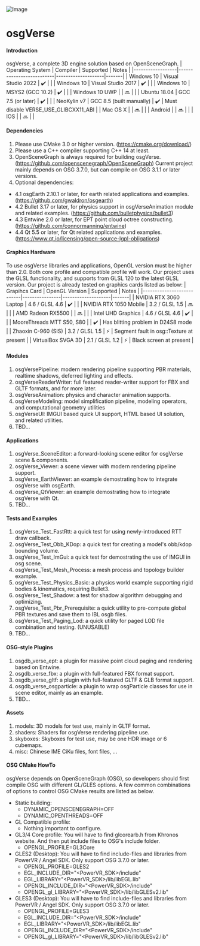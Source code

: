 ![Image](https://gitee.com/xarray/osgverse/raw/master/assets/misc/logo.jpg)
# osgVerse

#### Introduction
osgVerse, a complete 3D engine solution based on OpenSceneGraph.
| Operating System | Compiler                 | Supported          | Notes |
|------------------|--------------------------|--------------------|-------|
| Windows 10       | Visual Studio 2022       | :heavy_check_mark: |       |
| Windows 10       | Visual Studio 2017       | :heavy_check_mark: |       |
| Windows 10       | MSYS2 (GCC 10.2)         | :heavy_check_mark: |       |
| Windows 10 UWP   |                          | :soon:             |       |
| Ubuntu 18.04     | GCC 7.5 (or later)       | :heavy_check_mark: |       |
| NeoKylin v7      | GCC 8.5 (built manually) | :heavy_check_mark: | Must disable VERSE_USE_GLIBCXX11_ABI |
| Mac OS X         |                          | :soon:             |       |
| Android          |                          | :soon:             |       |
| IOS              |                          | :soon:             |       |

#### Dependencies
1. Please use CMake 3.0 or higher version. (https://cmake.org/download/)
2. Please use a C++ compiler supporting C++ 14 at least.
3. OpenSceneGraph is always required for building osgVerse. (https://github.com/openscenegraph/OpenSceneGraph) Current project mainly depends on OSG 3.7.0, but can compile on OSG 3.1.1 or later versions.
4. Optional dependencies:
- 4.1 osgEarth 2.10.1 or later, for earth related applications and examples. (https://github.com/gwaldron/osgearth)
- 4.2 Bullet 3.17 or later, for physics support in osgVerseAnimation module and related examples. (https://github.com/bulletphysics/bullet3)
- 4.3 Entwine 2.0 or later, for EPT point cloud octree constructing. (https://github.com/connormanning/entwine)
- 4.4 Qt 5.5 or later, for Qt related applications and examples. (https://www.qt.io/licensing/open-source-lgpl-obligations)

#### Graphics Hardware
To use osgVerse libraries and applications, OpenGL version must be higher than 2.0. Both core profile and compatible profile will work. Our project uses the GLSL functionality, and supports from GLSL 120 to the latest GLSL version.
Our project is already tested on graphics cards listed as below:
| Grapihcs Card             | OpenGL Version | Supported          | Notes |
|---------------------------|----------------|--------------------|-------|
| NVIDIA RTX 3060 Laptop    | 4.6 / GLSL 4.6 | :heavy_check_mark: |       |
| NVIDIA RTX 1050 Mobile    | 3.2 / GLSL 1.5 | :soon:             |       |
| AMD Radeon RX5500         |                | :soon:             |       |
| Intel UHD Graphics        | 4.6 / GLSL 4.6 | :heavy_check_mark: |       |
| MooreThreads MTT S50, S80 |                | :heavy_check_mark: | Has blitting problem in D24S8 mode |
| Zhaoxin C-960 (SIS)       | 3.2 / GLSL 1.5 | :zap:              | Segment fault in osg::Texture at present  |
| VirtualBox SVGA 3D        | 2.1 / GLSL 1.2 | :zap:              | Black screen at present |

#### Modules
1. osgVersePipeline: modern rendering pipeline supporting PBR materials, realtime shadows, deferred lighting and effects.
2. osgVerseReaderWriter: full featured reader-writer support for FBX and GLTF formats, and for more later.
3. osgVerseAnimation: physics and character animation supports.
4. osgVerseModeling: model simplification pipeline, modeling operators, and computational geometry utilities
5. osgVerseUI: IMGUI based quick UI support, HTML based UI solution, and related utilities.
6. TBD...

#### Applications
1. osgVerse_SceneEditor: a forward-looking scene editor for osgVerse scene & components.
2. osgVerse_Viewer: a scene viewer with modern rendering pipeline support.
3. osgVerse_EarthViewer: an example demostrating how to integrate osgVerse with osgEarth.
4. osgVerse_QtViewer: an example demostrating how to integrate osgVerse with Qt.
5. TBD...

#### Tests and Examples
1. osgVerse_Test_FastRtt: a quick test for using newly-introduced RTT draw callback.
2. osgVerse_Test_Obb_KDop: a quick test for creating a model's obb/kdop bounding volume.
3. osgVerse_Test_ImGui: a quick test for demostrating the use of IMGUI in osg scene.
4. osgVerse_Test_Mesh_Process: a mesh process and topology builder example.
5. osgVerse_Test_Physics_Basic: a physics world example supporting rigid bodies & kinematics, requiring Bullet3.
6. osgVerse_Test_Shadow: a test for shadow algorithm debugging and optimizing.
7. osgVerse_Test_Pbr_Prerequisite: a quick utility to pre-compute global PBR textures and save them to IBL osgb files.
8. osgVerse_Test_Paging_Lod: a quick utility for paged LOD file combination and testing. (UNUSABLE)
9. TBD...

#### OSG-style Plugins
1. osgdb_verse_ept: a plugin for massive point cloud paging and rendering based on Entwine.
2. osgdb_verse_fbx: a plugin with full-featured FBX format support.
3. osgdb_verse_gltf: a plugin with full-featured GLTF & GLB format support.
4. osgdb_verse_osgparticle: a plugin to wrap osgParticle classes for use in scene editor, mainly as an example.
5. TBD...

#### Assets
1. models: 3D models for test use, mainly in GLTF format.
2. shaders: Shaders for osgVerse rendering pipeline use.
3. skyboxes: Skyboxes for test use, may be one HDR image or 6 cubemaps.
4. misc: Chinese IME CiKu files, font files, ...

#### OSG CMake HowTo
osgVerse depends on OpenSceneGraph (OSG), so developers should first compile OSG with different GL/GLES options. A few common combinations of options to control OSG CMake results are listed as below.
* Static building:
  * DYNAMIC_OPENSCENEGRAPH=OFF
  * DYNAMIC_OPENTHREADS=OFF
* GL Compatible profile:
  * Nothing important to configure.
* GL3/4 Core profile: You will have to find glcorearb.h from Khronos website. And then put include files to OSG's include folder.
  * OPENGL_PROFILE=GL3Core
* GLES2 (Desktop): You will have to find include-files and libraries from PowerVR / Angel SDK. Only support OSG 3.7.0 or later.
  * OPENGL_PROFILE=GLES2
  * EGL_INCLUDE_DIR="<PowerVR_SDK>/include"
  * EGL_LIBRARY="<PowerVR_SDK>/lib/libEGL.lib"
  * OPENGL_INCLUDE_DIR="<PowerVR_SDK>/include"
  * OPENGL_gl_LIBRARY="<PowerVR_SDK>/lib/libGLESv2.lib"
* GLES3 (Desktop): You will have to find include-files and libraries from PowerVR / Angel SDK. Only support OSG 3.7.0 or later.
  * OPENGL_PROFILE=GLES3
  * EGL_INCLUDE_DIR="<PowerVR_SDK>/include"
  * EGL_LIBRARY="<PowerVR_SDK>/lib/libEGL.lib"
  * OPENGL_INCLUDE_DIR="<PowerVR_SDK>/include"
  * OPENGL_gl_LIBRARY="<PowerVR_SDK>/lib/libGLESv2.lib"
